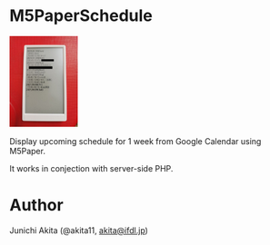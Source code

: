 # M5PaperSchedule

<img src="https://github.com/akita11/M5PaperSchedule/blob/main/M5PaperSchedule.jpg" width="120px">

Display upcoming schedule for 1 week from Google Calendar using M5Paper.

It works in conjection with server-side PHP.

# Author

Junichi Akita (@akita11, akita@ifdl.jp)

